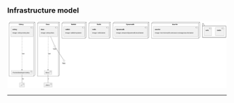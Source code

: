 
### Infrastructure model
![Infrastructure main model](.infragenie/infrastructure_main_model.svg)

---
